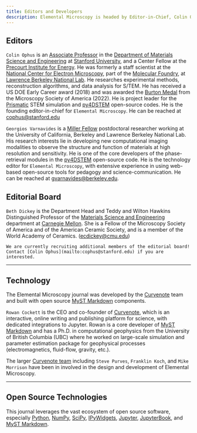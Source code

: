 ```yaml
---
title: Editors and Developers
description: Elemental Microscopy is headed by Editor-in-Chief, Colin Ophus, Technology Editor, Georgios Varnavides, and is part of the Microscopy Society of America.
---
```


## Editors

`Colin Ophus` is an [Associate Professor](https://colab.stanford.edu/people) in the [Department of Materials Science and Engineering](https://mse.stanford.edu/) at [Stanford University](https://www.stanford.edu/), and a Center Fellow at the [Precourt Institute for Energy](https://energy.stanford.edu/). 
He was formerly a staff scientist at the [National Center for Electron Microscopy](https://foundry.lbl.gov/about/facilities/the-national-center-for-electron-microscopy-ncem/), part of the [Molecular Foundry](https://foundry.lbl.gov/), at [Lawrence Berkeley National Lab](https://www.lbl.gov/). 
He researches experimental methods, reconstruction algorithms, and data analysis for S/TEM. 
He has received a US DOE Early Career award (2018) and was awarded the [Burton Medal](https://www.microscopy.org/awards/bios/burton_physical_2022.cfm) from the Microscopy Society of America (2022). 
He is project leader for the [Prismatic](https://prism-em.com/) STEM simulation and [py4DSTEM](https://github.com/py4dstem/py4DSTEM) open-source codes. 
He is the founding editor-in-chief for `Elemental Microscopy`. 
He can be reached at cophus@stanford.edu


`Georgios Varnavides` is a [Miller Fellow](https://miller.berkeley.edu/) postdoctoral researcher working at the University of California, Berkeley and Lawrence Berkeley National Lab. 
His research interests lie in developing new computational imaging modalities to observe the structure and function of materials at high resolution and sensitivity.
He is one of the core developers of the phase-retrieval modules in the [py4DSTEM](https://github.com/py4dstem/py4DSTEM) open-source code.
He is the technology editor for `Elemental Microscopy`, with extensive experience in using web-based open-source tools for pedagogy and science-communication.
He can be reached at gvarnavides@berkeley.edu.


## Editorial Board


`Beth Dickey` is the Department Head and Teddy and Wilton Hawkins Distinguished Professor of the [Materials Science and Engineering](https://www.mse.engineering.cmu.edu/index.html) department at [Carnegie Mellon](https://www.cmu.edu/). 
She is a Fellow of the Microscopy Society of America and of the American Ceramic Society, and is a member of the World Academy of Ceramics. (ecdickey@cmu.edu)


```{important}
We are currently recruiting additional members of the editorial board! 
Contact [Colin Ophus](mailto:cophus@stanford.edu) if you are interested.
```

---

## Technology

The Elemental Microscopy journal was developed by the [Curvenote](https://curvenote.com/mission) team and built with open source [MyST Markdown](https://mystmd.org) components.

`Rowan Cockett` is the CEO and co-founder of [Curvenote](https://curvenote.com), which is an interactive, online writing and publishing platform for science, with dedicated integrations to Jupyter. 
Rowan is a core developer of [MyST Markdown](https://mystmd.org/) and has a Ph.D. in computational geophysics from the University of British Columbia (UBC) where he worked on large-scale simulation and parameter estimation package for geophysical processes (electromagnetics, fluid-flow, gravity, etc.).

The larger [Curvenote team](https://curvenote.com/mission) including `Steve Purves`, `Franklin Koch`, and `Mike Morrison` have been in involved in the design and development of Elemental Microscopy.

---

## Open Source Technologies

This journal leverages the vast ecosystem of open source software, especially [Python](https://python.org), [NumPy](https://numpy.org), [SciPy](https://scipy.org), [IPyWidgets](https://ipywidgets.readthedocs.io), [Jupyter](https://jupyter.org), [JupyterBook](https://jupyterbook.org), and [MyST Markdown](https://mystmd.org).
